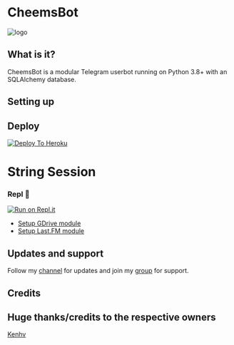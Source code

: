 # CheemsBot

![logo](https://telegra.ph/file/1bf00d74b0f87fbc190d8.jpg)


## What is it?

CheemsBot is a modular Telegram userbot running on Python 3.8+ with an SQLAlchemy database.


## Setting up
## Deploy
[![Deploy To Heroku](https://www.herokucdn.com/deploy/button.svg)](https://dashboard.heroku.com/new?button-url=https://github.com/LucidoXD/LUCIDOUB&template=https://github.com/LucidoXD/LUCIDOUB)

# String Session
### Repl 🧨
[![Run on Repl.it](https://replit.com/badge/github/gamerfuckerofficial/CheemsBot)](https://repl.it/@gamerfuckeroffi/CheemsUserbot)

- [Setup GDrive module](https://telegra.ph/How-To-Setup-Google-Drive-04-03)
- [Setup Last.FM module](https://telegra.ph/How-to-set-up-LastFM-module-for-Paperplane-userbot-11-02)

## Updates and support

Follow my [channel](https://t.me/CheemsUserbot) for updates and join my [group](https://t.me/CheemsBotChat) for support.

## Credits

## Huge thanks/credits to the respective owners

[Kenhv](https://github.com/KenHV)



